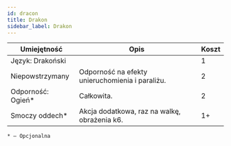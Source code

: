 ```yaml
---
id: dracon
title: Drakon
sidebar_label: Drakon
---
```


| Umiejętność | Opis | Koszt |
|-------------|------|---|
| Język: Drakoński || 1 |
| Niepowstrzymany | Odporność na efekty unieruchomienia i paraliżu. | 2 |
| Odporność: Ogień* | Całkowita. | 2 |
| Smoczy oddech* | Akcja dodatkowa, raz na walkę, obrażenia k6. | 1+ |

```
* – Opcjonalna
```